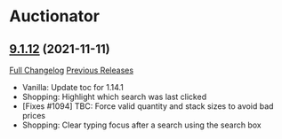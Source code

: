 # Auctionator

## [9.1.12](https://github.com/Auctionator/Auctionator/tree/9.1.12) (2021-11-11)
[Full Changelog](https://github.com/Auctionator/Auctionator/compare/9.1.11...9.1.12) [Previous Releases](https://github.com/Auctionator/Auctionator/releases)

- Vanilla: Update toc for 1.14.1  
- Shopping: Highlight which search was last clicked  
- [Fixes #1094] TBC: Force valid quantity and stack sizes to avoid bad prices  
- Shopping: Clear typing focus after a search using the search box  
